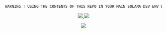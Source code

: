 ```bash
WARNING ! USING THE CONTENTS OF THIS REPO IN YOUR MAIN SOLANA DEV ENV WILL COMPLTELY FCK UP YOU WORK !! DO NOT USE!
```

<p align="center"><a href="https://bit.ly/morektz" target="_blank">
    <img src="https://hits.seeyoufarm.com/api/count/incr/badge.svg?url=https%3A%2F%2Fgithub.com%2Fmorektz%2FSolanaBootCampChicagoJan2020Notez&count_bg=%23760C0C&title_bg=%23000000&icon=probot.svg&icon_color=%23FDFDFD&title=hits&edge_flat=false"/>
    <img src=https://img.shields.io/github/languages/code-size/morektz/SolanaBootCampChicagoJan2020Notez?style=plastic"></a>
</p>

<p align="center"><a href="https://gitpod.io/#https://github.com/morektz/SolanaBootCampChicagoJan2020Notez" target="_blank">
    <img src="https://img.shields.io/badge/Gitpod-ready--to--code-908a85?logo=gitpod"/>
</p>

